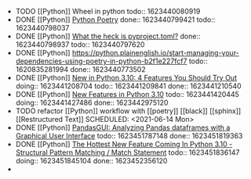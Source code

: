 - TODO [[Python]] Wheel in python
  todo:: 1623440080919
- DONE [[Python]] [Python Poetry](https://python-poetry.org/docs/cli/)
  done:: 1623440799421
  todo:: 1623440798037
- DONE [[Python]] [What the heck is pyproject.toml?](https://snarky.ca/what-the-heck-is-pyproject-toml/)
  done:: 1623440798937
  todo:: 1623440797620
- DONE [[Python]] https://python.plainenglish.io/start-managing-your-dependencies-using-poetry-in-python-b2f1e227fcf7
  todo:: 1620835281994
  done:: 1623440773502
- DONE [[Python]] [New in Python 3.10: 4 Features You Should Try Out](https://betterprogramming.pub/new-in-python-3-10-4-features-you-should-try-out-d48db504500d)
  doing:: 1623441208704
  todo:: 1623441209841
  done:: 1623441210540
- DONE [[Python]] [New Features in Python 3.10](https://youtu.be/5-A435hIYio)
  todo:: 1623441420445
  doing:: 1623441427486
  done:: 1623442975120
- TODO refactor [[Python]] workflow with [[poetry]] [[black]] [[sphinx]] [[Restructured Text]] 
  SCHEDULED: <2021-06-14 Mon>
- DONE [[Python]] [PandasGUI: Analyzing Pandas dataframes with a Graphical User Interface](https://towardsdatascience.com/pandasgui-analyzing-pandas-dataframes-with-a-graphical-user-interface-36f5c1357b1d)
  todo:: 1623451787148
  done:: 1623451819363
- DONE [[Python]] [The Hottest New Feature Coming In Python 3.10 - Structural Pattern Matching / Match Statement](https://youtu.be/-79HGfWmH_w)
  todo:: 1623451836147
  doing:: 1623451845104
  done:: 1623452356120
-